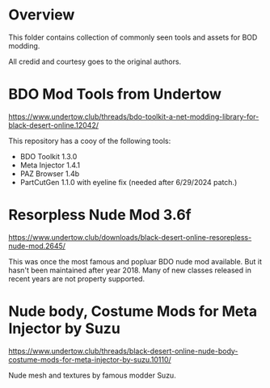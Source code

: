 # Overview

This folder contains collection of commonly seen tools and assets for BOD modding.

All credid and courtesy goes to the original authors.

# BDO Mod Tools from Undertow

https://www.undertow.club/threads/bdo-toolkit-a-net-modding-library-for-black-desert-online.12042/

This repository has a cooy of the following tools:

- BDO Toolkit 1.3.0
- Meta Injector 1.4.1
- PAZ Browser 1.4b
- PartCutGen 1.1.0 with eyeline fix (needed after 6/29/2024 patch.)

# Resorpless Nude Mod 3.6f

https://www.undertow.club/downloads/black-desert-online-resorepless-nude-mod.2645/

This was once the most famous and popluar BDO nude mod available. But it hasn't been maintained after year 2018. Many of new classes released in recent years are not property supported.

# Nude body, Costume Mods for Meta Injector by Suzu

https://www.undertow.club/threads/black-desert-online-nude-body-costume-mods-for-meta-injector-by-suzu.10110/

Nude mesh and textures by famous modder Suzu.